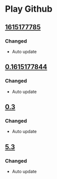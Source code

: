 # Play Github

## [1615177785](../../releases/tag/v1615177785)

### Changed

- Auto update

## [0.1615177844](../../releases/tag/v0.1615177844)

### Changed

- Auto update

## [0.3](../../releases/tag/v0.3)

### Changed

- Auto update

## [5.3](../../releases/tag/v5.3)

### Changed
 - Auto update

